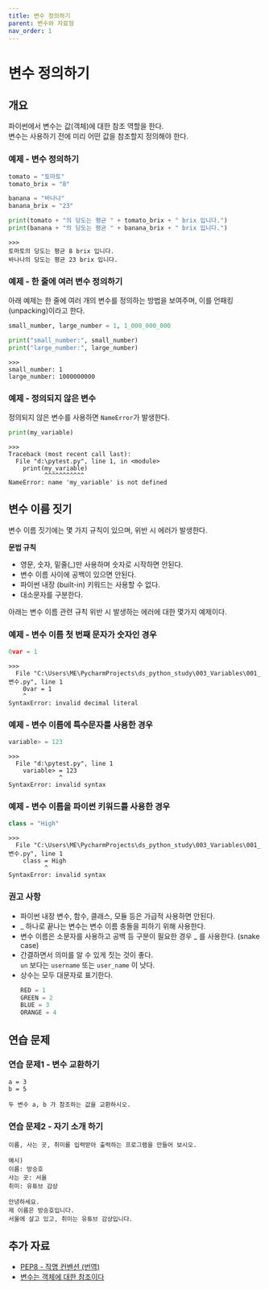 ```yaml
---
title: 변수 정의하기
parent: 변수와 자료형
nav_order: 1
---
```


# 변수 정의하기  

## 개요

파이썬에서 변수는 값(객체)에 대한 참조 역할을 한다.  
변수는 사용하기 전에 미리 어떤 값을 참조할지 정의해야 한다.  

### 예제 - 변수 정의하기

```python
tomato = "토마토"
tomato_brix = "8"

banana = "바나나"
banana_brix = "23"

print(tomato + "의 당도는 평균 " + tomato_brix + " brix 입니다.")
print(banana + "의 당도는 평균 " + banana_brix + " brix 입니다.")
```
```
>>>
토마토의 당도는 평균 8 brix 입니다.
바나나의 당도는 평균 23 brix 입니다.
```

### 예제 - 한 줄에 여러 변수 정의하기

아래 예제는 한 줄에 여러 개의 변수를 정의하는 방법을 보여주며, 이를 언패킹(unpacking)이라고 한다.  

```python
small_number, large_number = 1, 1_000_000_000

print("small_number:", small_number)
print("large_number:", large_number)
```
```
>>>
small_number: 1
large_number: 1000000000
```

### 예제 - 정의되지 않은 변수

정의되지 않은 변수를 사용하면 `NameError`가 발생한다.  

```python
print(my_variable)
```
```
>>>
Traceback (most recent call last):
  File "d:\pytest.py", line 1, in <module>
    print(my_variable)
          ^^^^^^^^^^^
NameError: name 'my_variable' is not defined
```

## 변수 이름 짓기

변수 이름 짓기에는 몇 가지 규칙이 있으며, 위반 시 에러가 발생한다.  

**문법 규칙**  
* 영문, 숫자, 밑줄(_)만 사용하며 숫자로 시작하면 안된다.
* 변수 이름 사이에 공백이 있으면 안된다.
* 파이썬 내장 (built-in) 키워드는 사용할 수 없다.
* 대소문자를 구분한다.

아래는 변수 이름 관련 규칙 위반 시 발생하는 에러에 대한 몇가지 예제이다.

### 예제 - 변수 이름 첫 번째 문자가 숫자인 경우

```python
0var = 1
```
```
>>>
  File "C:\Users\ME\PycharmProjects\ds_python_study\003_Variables\001_변수.py", line 1
    0var = 1
    ^
SyntaxError: invalid decimal literal
```

### 예제 - 변수 이름에 특수문자를 사용한 경우

```python
variable> = 123
```
```
>>>
  File "d:\pytest.py", line 1
    variable> = 123
              ^
SyntaxError: invalid syntax
```
### 예제 - 변수 이름을 파이썬 키워드를 사용한 경우

```python
class = "High"
```
```
>>>
  File "C:\Users\ME\PycharmProjects\ds_python_study\003_Variables\001_변수.py", line 1
    class = High
          ^
SyntaxError: invalid syntax
```

### 권고 사항
* 파이썬 내장 변수, 함수, 클래스, 모듈 등은 가급적 사용하면 안된다.  
* _ 하나로 끝나는 변수는 변수 이름 충돌을 피하기 위해 사용한다.  
* 변수 이름은 소문자를 사용하고 공백 등 구분이 필요한 경우 _ 를 사용한다. (snake case)  
* 간결하면서 의미를 알 수 있게 짓는 것이 좋다.  
    `un` 보다는 `username` 또는 `user_name` 이 낫다.  
* 상수는 모두 대문자로 표기한다.  
    ```python
    RED = 1
    GREEN = 2
    BLUE = 3
    ORANGE = 4
    ```

## 연습 문제

### 연습 문제1 - 변수 교환하기

```
a = 3
b = 5

두 변수 a, b 가 참조하는 값을 교환하시오.
```
### 연습 문제2 - 자기 소개 하기

```
이름, 사는 곳, 취미를 입력받아 출력하는 프로그램을 만들어 보시오.

예시)
이름: 방승호
사는 곳: 서울
취미: 유튜브 감상

안녕하세요.
제 이름은 방승호입니다.
서울에 살고 있고, 취미는 유튜브 감상입니다.
```

## 추가 자료

* [PEP8 - 작명 컨벤션 (번역)](https://zerosheepmoo.github.io/pep8-in-korean/doc/naming-conventions.html)
* [변수는 객체에 대한 참조이다](../../파이썬_고급_팁/변수는_객체에_대한_참조이다.md)